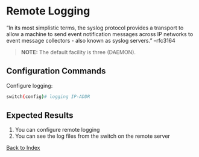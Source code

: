 
# Remote Logging 

“In its most simplistic terms, the syslog protocol provides a transport to allow a machine to send event notification messages across IP networks to event message collectors - also known as syslog servers.” –rfc3164 

> **NOTE:** The default facility is three (DAEMON). 

## Configuration Commands 

Configure logging: 

```bash
switch(config)# logging IP-ADDR
```

## Expected Results 

1. You can configure remote logging
1. You can see the log files from the switch on the remote server  


[Back to Index](../index_aruba.md)
